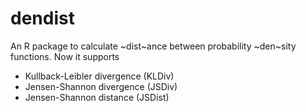 # dendist

An R package to calculate ~dist~ance between probability ~den~sity functions. Now it supports
- Kullback-Leibler divergence (KLDiv)
- Jensen-Shannon divergence (JSDiv)
- Jensen-Shannon distance (JSDist)


